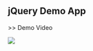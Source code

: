 ## jQuery Demo App

<a herf="https://www.youtube.com/watch?v=LWWk0B5TKzQ" target="_blank">>> Demo Video</a>

<img src="http://f.st-hatena.com/images/fotolife/t/tyoshikawa1106/20150815/20150815231351.png" />
